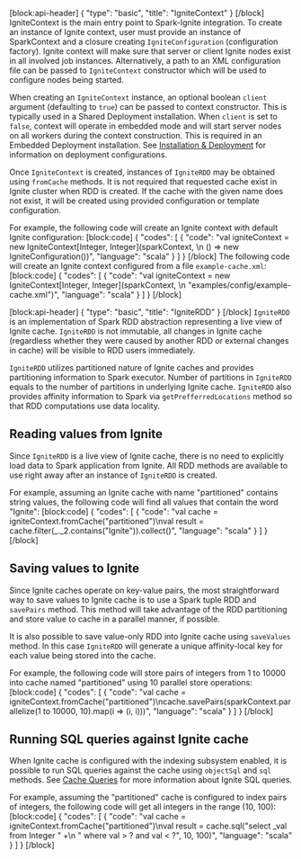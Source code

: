 [block:api-header]
{
  "type": "basic",
  "title": "IgniteContext"
}
[/block]
IgniteContext is the main entry point to Spark-Ignite integration. To create an instance of Ignite context, user must provide an instance of SparkContext and a closure creating `IgniteConfiguration` (configuration factory). Ignite context will make sure that server or client Ignite nodes exist in all involved job instances. Alternatively, a path to an XML configuration file can be passed to `IgniteContext` constructor which will be used to configure nodes being started.

When creating an `IgniteContext` instance, an optional boolean `client` argument (defaulting to `true`) can be passed to context constructor. This is typically used in a Shared Deployment installation. When `client` is set to `false`, context will operate in embedded mode and will start server nodes on all workers during the context construction. This is required in an Embedded Deployment installation. See [Installation & Deployment](https://apacheignite.readme.io/v1.2/docs/installation--deployment) for information on deployment configurations.

Once `IgniteContext` is created, instances of `IgniteRDD` may be obtained using `fromCache` methods. It is not required that requested cache exist in Ignite cluster when RDD is created. If the cache with the given name does not exist, it will be created using provided configuration or template configuration.

For example, the following code will create an Ignite context with default Ignite configuration:
[block:code]
{
  "codes": [
    {
      "code": "val igniteContext = new IgniteContext[Integer, Integer](sparkContext, \n    () => new IgniteConfiguration())",
      "language": "scala"
    }
  ]
}
[/block]
The following code will create an Ignite context configured from a file `example-cache.xml`:
[block:code]
{
  "codes": [
    {
      "code": "val igniteContext = new IgniteContext[Integer, Integer](sparkContext, \n    \"examples/config/example-cache.xml\")",
      "language": "scala"
    }
  ]
}
[/block]

[block:api-header]
{
  "type": "basic",
  "title": "IgniteRDD"
}
[/block]
`IgniteRDD` is an implementation of Spark RDD abstraction representing a live view of Ignite cache. `IgniteRDD` is not immutable, all changes in Ignite cache (regardless whether they were caused by another RDD or external changes in cache) will be visible to RDD users immediately.

`IgniteRDD` utilizes partitioned nature of Ignite caches and provides partitioning information to Spark executor. Number of partitions in `IgniteRDD` equals to the number of partitions in underlying Ignite cache. `IgniteRDD` also provides affinity information to Spark via `getPrefferredLocations` method so that RDD computations use data locality. 

## Reading values from Ignite ##
Since `IgniteRDD` is a live view of Ignite cache, there is no need to explicitly load data to Spark application from Ignite. All RDD methods are available to use right away after an instance of `IgniteRDD` is created.

For example, assuming an Ignite cache with name "partitioned" contains string values, the following code will find all values that contain the word "Ignite":
[block:code]
{
  "codes": [
    {
      "code": "val cache = igniteContext.fromCache(\"partitioned\")\nval result = cache.filter(_._2.contains(\"Ignite\")).collect()",
      "language": "scala"
    }
  ]
}
[/block]
## Saving values to Ignite ##
Since Ignite caches operate on key-value pairs, the most straightforward way to save values to Ignite cache is to use a Spark tuple RDD and `savePairs` method. This method will take advantage of the RDD partitioning and store value to cache in a parallel manner, if possible.

It is also possible to save value-only RDD into Ignite cache using `saveValues` method. In this case `IgniteRDD` will generate a unique affinity-local key for each value being stored into the cache.

For example, the following code will store pairs of integers from 1 to 10000 into cache named "partitioned" using 10 parallel store operations:
[block:code]
{
  "codes": [
    {
      "code": "val cache = igniteContext.fromCache(\"partitioned\")\ncache.savePairs(sparkContext.parallelize(1 to 10000, 10).map(i => (i, i)))",
      "language": "scala"
    }
  ]
}
[/block]
## Running SQL queries against Ignite cache ##
When Ignite cache is configured with the indexing subsystem enabled, it is possible to run SQL queries against the cache using `objectSql` and `sql` methods. See [Cache Queries](doc:cache-queries) for more information about Ignite SQL queries.

For example, assuming the "partitioned" cache is configured to index pairs of integers, the following code will get all integers in the range (10, 100):
[block:code]
{
  "codes": [
    {
      "code": "val cache = igniteContext.fromCache(\"partitioned\")\nval result = cache.sql(\"select _val from Integer \" +\n    \" where val > ? and val < ?\", 10, 100)",
      "language": "scala"
    }
  ]
}
[/block]